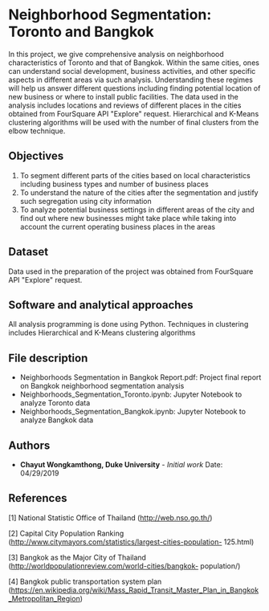 # Neighborhood Segmentation: Toronto and Bangkok

In this project, we give comprehensive analysis on neighborhood characteristics of Toronto and that of Bangkok. Within the same cities, ones can understand social development, business activities, and other specific aspects in different areas via such analysis. Understanding these regimes will help us answer different questions including finding potential location of new business or where to install public facilities. The data used in the analysis includes locations and reviews of different places in the cities obtained from FourSquare API "Explore" request. Hierarchical and K-Means clustering algorithms will be used with the number of final clusters from the elbow technique. 

## Objectives

1. To segment different parts of the cities based on local characteristics including business types and number of business places
2. To understand the nature of the cities after the segmentation and justify such segregation using city information
3. To analyze potential business settings in different areas of the city and find out where new businesses might take place while taking into account the current operating business places in the areas

## Dataset

Data used in the preparation of the project was obtained from FourSquare API "Explore" request.

## Software and analytical approaches

All analysis programming is done using Python. Techniques in clustering includes Hierarchical and K-Means clustering algorithms

## File description

* Neighborhoods Segmentation in Bangkok Report.pdf: Project final report on Bangkok neighborhood segmentation analysis
* Neighborhoods_Segmentation_Toronto.ipynb: Jupyter Notebook to analyze Toronto data
* Neighborhoods_Segmentation_Bangkok.ipynb: Jupyter Notebook to analyze Bangkok data

## Authors

* **Chayut Wongkamthong, Duke University** - *Initial work* 
Date: 04/29/2019

## References


[1] National Statistic Office of Thailand (http://web.nso.go.th/)

[2] Capital City Population Ranking (http://www.citymayors.com/statistics/largest-cities-population-
125.html)

[3] Bangkok as the Major City of Thailand (http://worldpopulationreview.com/world-cities/bangkok-
population/)

[4] Bangkok public transportation system plan (https://en.wikipedia.org/wiki/Mass_Rapid_Transit_Master_Plan_in_Bangkok_Metropolitan_Region)

